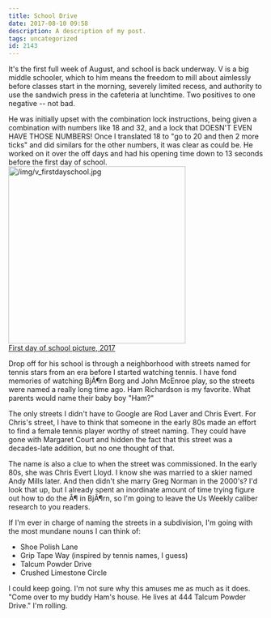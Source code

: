 ```yaml
---
title: School Drive
date: 2017-08-10 09:58
description: A description of my post.
tags: uncategorized
id: 2143
---
```

It's the first full week of August, and school is back underway.  V is a big middle schooler, which to him means the freedom to mill about aimlessly before classes start in the morning, severely limited recess, and authority to use the sandwich press in the cafeteria at lunchtime.  Two positives to one negative -- not bad.

He was initially upset with the combination lock instructions, being given a combination with numbers like 18 and 32, and a lock that DOESN'T EVEN HAVE THOSE NUMBERS!  Once I translated 18 to "go to 20 and then 2 more ticks" and did similars for the other numbers, it was clear as could be.  He worked on it over the off days and had his opening time down to 13 seconds before the first day of school.
<span class="spanEndPreview">&nbsp;</span>
<a class="lightview alignright" href="/img/v_firstdayschool.jpg" data-lightview-caption="First day of school picture, 2017" data-lightview-group="group1"><img src="/img/v_firstdayschool.jpg" alt="/img/v_firstdayschool.jpg" width="350px"><br><span class="caption alignleft">First day of school picture, 2017</span></a>

Drop off for his school is through a neighborhood with streets named for tennis stars from an era before I started watching tennis.  I have fond memories of watching BjÃ¶rn Borg and John McEnroe play, so the streets were named a really long time ago.  Ham Richardson is my favorite.  What parents would name their baby boy "Ham?"  

The only streets I didn't have to Google are Rod Laver and Chris Evert.  For Chris's street, I have to think that someone in the early 80s made an effort to find a female tennis player worthy of street naming.  They could have gone with Margaret Court and hidden the fact that this street was a decades-late addition, but no one thought of that.

The name is also a clue to when the street was commissioned.  In the early 80s, she was Chris Evert Lloyd.  I know she was married to a skier named Andy Mills later.  And then didn't she marry Greg Norman in the 2000's?  I'd look that up, but I already spent an inordinate amount of time trying figure out how to do the Ã¶ in BjÃ¶rn, so I'm going to leave the Us Weekly caliber research to you readers.

If I'm ever in charge of naming the streets in a subdivision, I'm going with the most mundane nouns I can think of:

<ul><li>Shoe Polish Lane</li>
<li>Grip Tape Way (inspired by tennis names, I guess)</li>
<li>Talcum Powder Drive</li>
<li>Crushed Limestone Circle</li></ul>

I could keep going.  I'm not sure why this amuses me as much as it does.  "Come over to my buddy Ham's house.  He lives at 444 Talcum Powder Drive."  I'm rolling.